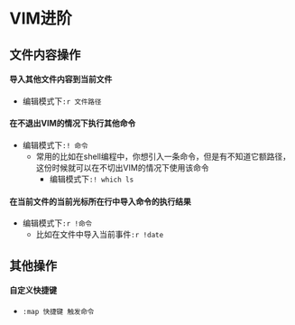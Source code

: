 # VIM进阶

## 文件内容操作

#### 导入其他文件内容到当前文件
- 编辑模式下`:r 文件路径`


#### 在不退出VIM的情况下执行其他命令
- 编辑模式下`:! 命令`
	- 常用的比如在shell编程中，你想引入一条命令，但是有不知道它额路径，这份时候就可以在不切出VIM的情况下使用该命令
		- 编辑模式下`:! which ls`

#### 在当前文件的当前光标所在行中导入命令的执行结果
- 编辑模式下`:r !命令`
	- 比如在文件中导入当前事件`:r !date`

## 其他操作
#### 自定义快捷键
- `:map 快捷键 触发命令`